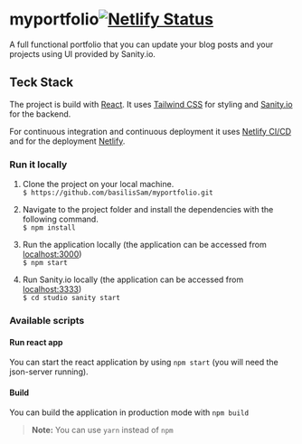 # myportfolio[![Netlify Status](https://api.netlify.com/api/v1/badges/815767d8-b81e-4ac8-9780-0d4cc6e5eeff/deploy-status)](https://app.netlify.com/sites/vasilissam/deploys) 

A full functional portfolio that you can update your blog posts and your projects using UI provided by Sanity.io.

## Teck Stack

The project is build with [React](https://reactjs.org/). It uses [Tailwind CSS](https://tailwindcss.com/) for styling and [Sanity.io](https://www.sanity.io/) for the backend.

For continuous integration and continuous deployment it uses [Netlify CI/CD](https://www.netlify.com/) and for the deployment [Netlify](https://www.netlify.com/).

### Run it locally

1. Clone the project on your local machine. <br/>
   `$ https://github.com/basilisSam/myportfolio.git`

2. Navigate to the project folder and install the dependencies with the following command. <br/>
   `$ npm install`

3. Run the application locally (the application can be accessed from [localhost:3000](http://localhost:3000/)) <br/>
   `$ npm start`
   
4. Run Sanity.io locally (the application can be accessed from [localhost:3333](http://localhost:3333/)) <br/>
   `$ cd studio sanity start`  

### Available scripts



#### Run react app

You can start the react application by using `npm start` (you will need the json-server running).




#### Build

You can build the application in production mode with `npm build`

> **Note:** You can use `yarn` instead of `npm`


